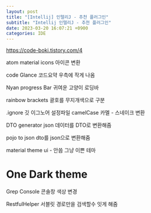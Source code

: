 ```yaml
---
layout: post
title: "[Intellij] 인텔리J - 추천 플러그인"
subtitle: "Intellij 인텔리J - 추천 플러그인"
date: 2023-03-20 16:07:21 +0900
categories: IDE
---
```

https://code-boki.tistory.com/4

atom material icons
	아이콘 변환

code Glance
	코드요약 우측에 작게 나옴

Nyan progress Bar
	귀여운 고양이 로딩바

rainbow brackets
	괄호를 무지개색으로 구분

.ignore
	깃 이그노어 설정파일
camelCase
	카멜 - 스네이크 변환

DTO generator
	json 데이터를 DTO로 변환해줌

pojo to json
	dto를 json으로 변환해줌

material theme ui - 안씀
	그냥 이쁜 테마 

One Dark theme
======================================================================================================

Grep Console
	콘솔창 색상 변경


RestfulHelper
	서블릿 경로만을 검색할수 잇게 해줌

